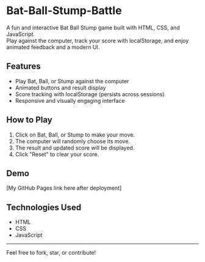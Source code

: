 # Bat-Ball-Stump-Battle
A fun and interactive Bat Ball Stump game built with HTML, CSS, and JavaScript.  
Play against the computer, track your score with localStorage, and enjoy animated feedback and a modern UI.

## Features
- Play Bat, Ball, or Stump against the computer
- Animated buttons and result display
- Score tracking with localStorage (persists across sessions)
- Responsive and visually engaging interface

## How to Play
1. Click on Bat, Ball, or Stump to make your move.
2. The computer will randomly choose its move.
3. The result and updated score will be displayed.
4. Click "Reset" to clear your score.

## Demo
[My GitHub Pages link here after deployment]

## Technologies Used
- HTML
- CSS
- JavaScript

---

Feel free to fork, star, or contribute!
